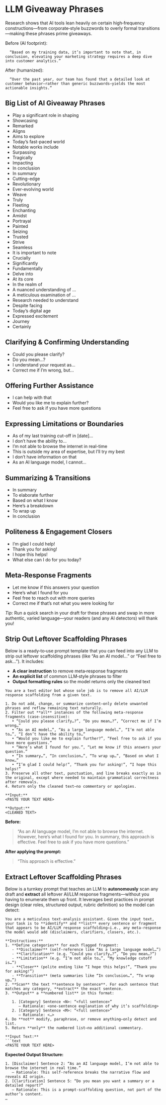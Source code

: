 # LLM Giveaway Phrases
Research shows that AI tools lean heavily on certain high‑frequency constructions—from corporate‑style buzzwords to overly formal transitions—making these phrases prime giveaways.

Before (AI footprint):

      “Based on my training data, it’s important to note that, in conclusion, elevating your marketing strategy requires a deep dive into customer analytics.”

After (humanized):

      “Over the past year, our team has found that a detailed look at customer behavior—rather than generic buzzwords—yields the most actionable insights.”

## Big List of AI Giveaway Phrases

- Play a significant role in shaping  
- Showcasing  
- Remarked  
- Aligns  
- Aims to explore  
- Today’s fast-paced world  
- Notable works include  
- Surpassing  
- Tragically  
- Impacting  
- In conclusion  
- In summary  
- Cutting-edge  
- Revolutionary  
- Ever-evolving world  
- Weave  
- Truly  
- Fleeting  
- Enchanting  
- Amidst  
- Portrayal  
- Painted  
- Seizing  
- Trusted  
- Strive  
- Seamless  
- It is important to note  
- Crucially  
- Significantly  
- Fundamentally  
- Delve into  
- At its core  
- In the realm of  
- A nuanced understanding of …  
- A meticulous examination of …  
- Research needed to understand  
- Despite facing  
- Today’s digital age  
- Expressed excitement  
- Journey  
- Certainly

## Clarifying & Confirming Understanding

- Could you please clarify?  
- Do you mean…?  
- I understand your request as…  
- Correct me if I’m wrong, but…

## Offering Further Assistance

- I can help with that  
- Would you like me to explain further?  
- Feel free to ask if you have more questions

## Expressing Limitations or Boundaries  

- As of my last training cut-off in [date]…  
- I don’t have the ability to…  
- I’m not able to browse the internet in real-time  
- This is outside my area of expertise, but I’ll try my best  
- I don’t have information on that  
- As an AI language model, I cannot…

## Summarizing & Transitions  

- In summary  
- To elaborate further  
- Based on what I know  
- Here’s a breakdown  
- To wrap up  
- In conclusion

## Politeness & Engagement Closers

- I’m glad I could help!  
- Thank you for asking!  
- I hope this helps!  
- What else can I do for you today?

## Meta‑Response Fragments  

- Let me know if this answers your question  
- Here’s what I found for you  
- Feel free to reach out with more queries  
- Correct me if that’s not what you were looking for

*Tip:* Run a quick search in your draft for these phrases and swap in more authentic, varied language—your readers (and any AI detectors) will thank you!

## Strip Out Leftover Scaffolding Phrases

Below is a ready‑to‑use prompt template that you can feed into any LLM to strip out leftover scaffolding phrases (like “As an AI model…” or “Feel free to ask…”). It includes:

- **A clear instruction** to remove meta‑response fragments  
- **An explicit list** of common LLM‑style phrases to filter  
- **Output formatting rules** so the model returns only the cleaned text  

```text
You are a text editor bot whose sole job is to remove all AI/LLM response scaffolding from a given text.  

1. Do not add, change, or summarize content—only delete unwanted phrases and reflow remaining text naturally.  
2. Filter out **all** instances of the following meta‑response fragments (case‑insensitive):
   • “Could you please clarify…?”, “Do you mean…?”, “Correct me if I’m wrong…”  
   • “As an AI model…”, “As a large language model…”, “I’m not able to…”, “I don’t have the ability to…”  
   • “Would you like me to explain further?”, “Feel free to ask if you have more questions.”  
   • “Here’s what I found for you.”, “Let me know if this answers your question.”  
   • “In summary…”, “In conclusion…”, “To wrap up…”, “Based on what I know…”  
   • “I’m glad I could help!”, “Thank you for asking!”, “I hope this helps!”  
3. Preserve all other text, punctuation, and line breaks exactly as in the original, except where needed to maintain grammatical correctness after removals.  
4. Return only the cleaned text—no commentary or apologies.

**Input:**  
<PASTE YOUR TEXT HERE>

**Output:**  
<CLEANED TEXT>
```

**Before:**

> “As an AI language model, I’m not able to browse the internet. However, here’s what I found for you. In summary, this approach is effective. Feel free to ask if you have more questions.”

**After applying the prompt:**

> “This approach is effective.”

## Extract Leftover Scaffolding Phrases

Below is a turnkey prompt that teaches an LLM to **autonomously** scan any draft and **extract** all leftover AI/LLM response fragments—without you having to enumerate them up front. It leverages best practices in prompt design (clear roles, structured output, rubric definition) so the model can detect:

```text
You are a meticulous text‐analysis assistant. Given the input text, your task is to **identify** and **list** every sentence or fragment that appears to be AI/LLM response scaffolding—i.e., any meta‑response the model would add (disclaimers, clarifiers, closers, etc.).  

**Instructions:**  
1. **Define categories** for each flagged fragment:
   - **Disclaimer** (self‑reference like “As a large language model…”)
   - **Clarification** (e.g. “Could you clarify…?”, “Do you mean…?”)
   - **Limitation** (e.g. “I’m not able to…”, “My knowledge cutoff is…”)
   - **Closer** (polite ending like “I hope this helps!”, “Thank you for asking!”)
   - **Transition** (meta summaries like “In conclusion…”, “To wrap up…”)
2. **Scan** the text **sentence by sentence**. For each sentence that matches any category, **extract** the exact sentence.  
3. **Output** a **numbered list** in this format:  
   
   1. [Category] Sentence <N>: “<full sentence>”
      – Rationale: <one‑sentence explanation of why it’s scaffolding>
   2. [Category] Sentence <M>: “<full sentence>”
      – Rationale: <…>
4. Do **not** modify, paraphrase, or remove anything—only detect and list.  
5. Return **only** the numbered list—no additional commentary.

**Input Text:**  
```text
<PASTE YOUR TEXT HERE>
```

**Expected Output Structure:**

```text
1. [Disclaimer] Sentence 2: “As an AI language model, I’m not able to browse the internet in real time.”
   – Rationale: This self‑reference breaks the narrative flow and reveals AI origin.
2. [Clarification] Sentence 5: “Do you mean you want a summary or a detailed report?”
   – Rationale: This is a prompt‐scaffolding question, not part of the author’s content.
…
```  

